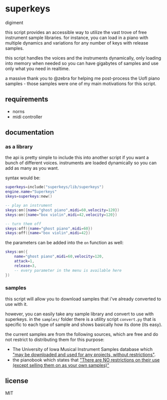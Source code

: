 # superkeys

digiment 


this script provides an accessible way to utilize the vast trove of free instrument sample libraries. for instance, you can load in a piano with multiple dynamics and variations for any number of keys with release samples. 

this script handles the voices and the instruments dynamically, only loading into memory when needed so you can have gigabytes of samples and use only what you need in realtime.

a massive thank you to @zebra for helping me post-process the UofI piano samples - those samples were one of my main motivations for this script.

## requirements

- norns
- midi controller 

## documentation

### as a library

the api is pretty simple to include this into another script if you want a bunch of different voices. instruments are loaded dynamically so you can add as many as you want.

syntax would be:

```lua
superkeys=include("superkeys/lib/superkeys")
engine.name="Superkeys"
skeys=superkeys:new()

-- play an instrument
skeys:on({name="ghost piano",midi=60,velocity=120})
skeys:on({name="box violin",midi=42,velocity=120})

-- turn them off
skeys:off({name="ghost piano",midi=60})
skeys:off({name="box violin",midi=42})
```

the parameters can be added into the `on` function as well:

```lua
skeys:on({
	name="ghost piano",midi=60,velocity=120,
	attack=1,
	release=3,
	-- every parameter in the menu is available here
})
```
### samples

this script will allow you to download samples that i've already converted to use with it.

however, you can easily take any sample library and convert to use with superkeys. in the `samples/` folder there is a utility script `convert.py` that is specific to each type of sample and shows basically how its done (its easy).

the current samples are from the following sources, which are free and do not restrict to distributing them for this purpose:

- The University of Iowa Musical Instrument Samples database which ["may be downloaded and used for any projects, without restrictions"](http://theremin.music.uiowa.edu/MIS.html).
- the pianobook which states that ["There are NO restrictions on their use (except selling them on as your own samples)"](https://www.pianobook.co.uk/faq/)

## license

MIT